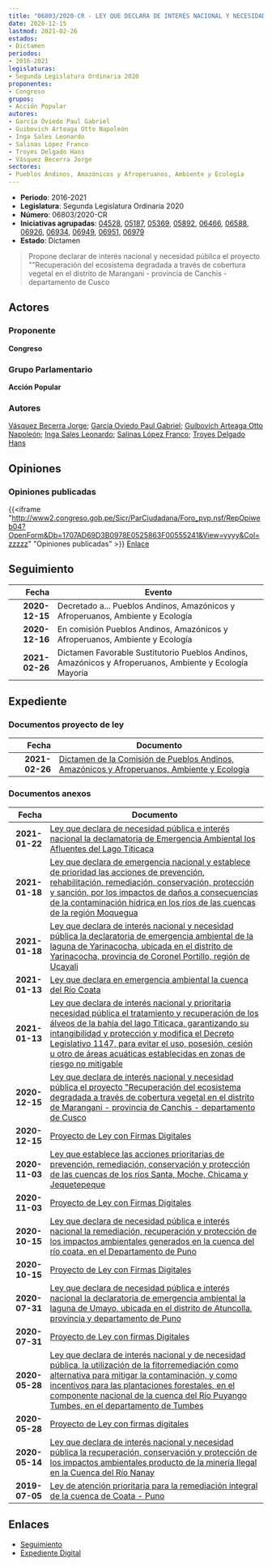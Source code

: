 ```yaml
---
title: "06803/2020-CR - LEY QUE DECLARA DE INTERÉS NACIONAL Y NECESIDAD PÚBLICA EL PROYECTO 'RECUPERACIÓN DEL ECOSISTEMA DEGRADADA A TRAVÉS DE COBERTURA VEGETAL EN EL DISTRITO DE MARANGANI - PROVINCIA DE CANCHIS - DEPARTAMENTO DE CUSCO"
date: 2020-12-15
lastmod: 2021-02-26
estados:
- Dictamen
periodos:
- 2016-2021
legislaturas:
- Segunda Legislatura Ordinaria 2020
proponentes:
- Congreso
grupos:
- Acción Popular
autores:
- García Oviedo Paul Gabriel
- Guibovich Arteaga Otto Napoleón
- Inga Sales Leonardo
- Salinas López Franco
- Troyes Delgado Hans
- Vásquez Becerra Jorge
sectores:
- Pueblos Andinos, Amazónicos y Afroperuanos, Ambiente y Ecología
---
```

- **Periodo**: 2016-2021
- **Legislatura**: Segunda Legislatura Ordinaria 2020
- **Número**: 06803/2020-CR
- **Iniciativas agrupadas**: [04528](../../04500/04528), [05187](../../05100/05187), [05369](../../05300/05369), [05892](../../05800/05892), [06466](../../06400/06466), [06588](../../06500/06588), [06926](../../06900/06926), [06934](../../06900/06934), [06949](../../06900/06949), [06951](../../06900/06951), [06979](../../06900/06979)
- **Estado**: Dictamen

> Propone declarar de interés nacional y necesidad pública el proyecto ""Recuperación del ecosistema degradada a través de cobertura vegetal en el distrito de Marangani - provincia de Canchis - departamento de Cusco


## Actores

### Proponente

**Congreso**

### Grupo Parlamentario

**Acción Popular**

### Autores

[Vásquez Becerra Jorge](mailto:mailto:jvasquezb@congreso.gob.pe); [García Oviedo Paul Gabriel](mailto:mailto:pgarcia@congreso.gob.pe); [Guibovich Arteaga Otto Napoleón](mailto:mailto:oguibovich@congreso.gob.pe); [Inga Sales Leonardo](mailto:mailto:lingas@congreso.gob.pe); [Salinas López Franco](mailto:mailto:fsalinas@congreso.gob.pe); [Troyes Delgado Hans](mailto:mailto:htroyes@congreso.gob.pe)

## Opiniones

### Opiniones publicadas

{{<iframe "http://www2.congreso.gob.pe/Sicr/ParCiudadana/Foro_pvp.nsf/RepOpiweb04?OpenForm&Db=1707AD69D3B0978E0525863F00555241&View=yyyy&Col=zzzzz" "Opiniones publicadas" >}}
[Enlace](http://www2.congreso.gob.pe/Sicr/ParCiudadana/Foro_pvp.nsf/RepOpiweb04?OpenForm&Db=1707AD69D3B0978E0525863F00555241&View=yyyy&Col=zzzzz)


## Seguimiento

| Fecha | Evento |
|------:|--------|
| **2020-12-15** | Decretado a... Pueblos Andinos, Amazónicos y Afroperuanos, Ambiente y Ecología |
| **2020-12-16** | En comisión Pueblos Andinos, Amazónicos y Afroperuanos, Ambiente y Ecología |
| **2021-02-26** | Dictamen Favorable Sustitutorio Pueblos Andinos, Amazónicos y Afroperuanos, Ambiente y Ecología Mayoria |

## Expediente

### Documentos proyecto de ley

| Fecha | Documento |
|------:|-----------|
| **2021-02-26** | [Dictamen de la Comisión de Pueblos Andinos, Amazónicos y Afroperuanos, Ambiente y Ecología](http://www.leyes.congreso.gob.pe/Documentos/2016_2021/Dictamenes/Proyectos_de_Ley/04528DC19MAY20210226.pdf) |

### Documentos anexos

| Fecha | Documento |
|------:|-----------|
| **2021-01-22** | [Ley que declara de necesidad pública e interés nacional la declamatoria de Emergencia Ambiental los Afluentes del Lago Titicaca](https://leyes.congreso.gob.pe/Documentos/2016_2021/Proyectos_de_Ley_y_de_Resoluciones_Legislativas/PL06979-20210122.pdf) |
| **2021-01-18** | [Ley que declara de emergencia nacional y establece de prioridad las acciones de prevención, rehabilitación, remediación, conservación, protección y sanción, por los impactos de daños a consecuencias de la contaminación hídrica en los ríos de las cuencas de la región Moquegua](https://leyes.congreso.gob.pe/Documentos/2016_2021/Proyectos_de_Ley_y_de_Resoluciones_Legislativas/PL06951-20200118.pdf) |
| **2021-01-18** | [Ley que declara de interés nacional y necesidad pública la declaratoria de emergencia ambiental de la laguna de Yarinacocha, ubicada en el distrito de Yarinacocha, provincia de Coronel Portillo, región de Ucayali](https://leyes.congreso.gob.pe/Documentos/2016_2021/Proyectos_de_Ley_y_de_Resoluciones_Legislativas/PL06949-20200118.pdf) |
| **2021-01-13** | [Ley que declara en emergencia ambiental la cuenca del Río Coata](https://leyes.congreso.gob.pe/Documentos/2016_2021/Proyectos_de_Ley_y_de_Resoluciones_Legislativas/PL06934-20200113.pdf) |
| **2021-01-13** | [Ley que declara de interés nacional y prioritaria necesidad pública el tratamiento y recuperación de los álveos de la bahía del lago Titicaca, garantizando su intangibilidad y protección y modifica el Decreto Legislativo 1147, para evitar el uso, posesión, cesión u otro de áreas acuáticas establecidas en zonas de riesgo no mitigable](http://www.leyes.congreso.gob.pe/Documentos/2016_2021/Proyectos_de_Ley_y_de_Resoluciones_Legislativas/PL06926-20210113.pdf) |
| **2020-12-15** | [Ley que declara de interés nacional y necesidad pública el proyecto "Recuperación del ecosistema degradada a través de cobertura vegetal en el distrito de Marangani - provincia de Canchis - departamento de Cusco](https://leyes.congreso.gob.pe/Documentos/2016_2021/Proyectos_de_Ley_y_de_Resoluciones_Legislativas/PL06803-20201215.pdf) |
| **2020-12-15** | [Proyecto de Ley con Firmas Digitales](https://leyes.congreso.gob.pe/Documentos/2016_2021/Proyectos_de_Ley_y_de_Resoluciones_Legislativas/Proyectos_Firmas_digitales/PL06803.pdf) |
| **2020-11-03** | [Ley que establece las acciones prioritarias de prevención, remediación, conservación y protección de las cuencas de los ríos Santa, Moche, Chicama y Jequetepeque](http://www.leyes.congreso.gob.pe/Documentos/2016_2021/Proyectos_de_Ley_y_de_Resoluciones_Legislativas/PL06588-20201103.pdf) |
| **2020-11-03** | [Proyecto de Ley con Firmas Digitales](http://www.leyes.congreso.gob.pe/Documentos/2016_2021/Proyectos_de_Ley_y_de_Resoluciones_Legislativas/Proyectos_Firmas_digitales/PL06588.pdf) |
| **2020-10-15** | [Ley que declara de necesidad pública e interés nacional la remediación, recuperación y protección de los impactos ambientales generados en la cuenca del río coata, en el Departamento de Puno](https://leyes.congreso.gob.pe/Documentos/2016_2021/Proyectos_de_Ley_y_de_Resoluciones_Legislativas/PL06466-20201015.pdf) |
| **2020-10-15** | [Proyecto de Ley con Firmas Digitales](https://leyes.congreso.gob.pe/Documentos/2016_2021/Proyectos_de_Ley_y_de_Resoluciones_Legislativas/Proyectos_Firmas_digitales/PL06466.pdf) |
| **2020-07-31** | [Ley que declara de necesidad pública e interés nacional la declaratoria de emergencia ambiental la laguna de Umayo, ubicada en el distrito de Atuncolla, provincia y departamento de Puno](http://www.leyes.congreso.gob.pe/Documentos/2016_2021/Proyectos_de_Ley_y_de_Resoluciones_Legislativas/PL05892-20200731.pdf) |
| **2020-07-31** | [Proyecto de Ley con firmas Digitales](http://www.leyes.congreso.gob.pe/Documentos/2016_2021/Proyectos_de_Ley_y_de_Resoluciones_Legislativas/Proyectos_Firmas_digitales/PL05892.pdf) |
| **2020-05-28** | [Ley que declara de interés nacional y de necesidad pública, la utilización de la fitorremediación como alternativa para mitigar la contaminación, y como incentivos para las plantaciones forestales, en el componente nacional de la cuenca del Río Puyango Tumbes, en el departamento de Tumbes](http://www.leyes.congreso.gob.pe/Documentos/2016_2021/Proyectos_de_Ley_y_de_Resoluciones_Legislativas/PL05369_20200528.pdf) |
| **2020-05-28** | [Proyecto de Ley con firmas digitales](http://www.leyes.congreso.gob.pe/Documentos/2016_2021/Proyectos_de_Ley_y_de_Resoluciones_Legislativas/Proyectos_Firmas_digitales/PL05369.pdf) |
| **2020-05-14** | [Ley que declara de interés nacional y necesidad pública la recuperación, conservación y protección de los impactos ambientales producto de la minería Ilegal en la Cuenca del Río Nanay](http://www.leyes.congreso.gob.pe/Documentos/2016_2021/Proyectos_de_Ley_y_de_Resoluciones_Legislativas/PL05187-20200514.pdf) |
| **2019-07-05** | [Ley de atención prioritaria para la remediación integral de la cuenca de Coata - Puno](http://www.leyes.congreso.gob.pe/Documentos/2016_2021/Proyectos_de_Ley_y_de_Resoluciones_Legislativas/PL0452820190705..pdf) |

## Enlaces

- [Seguimiento](http://www2.congreso.gob.pe/Sicr/TraDocEstProc/CLProLey2016.nsf/f7fff46988ca05b1052578e100829cc7/049c5728c89cabdc0525863f005e9fc4?OpenDocument)
- [Expediente Digital](http://www2.congreso.gob.pe/Sicr/TraDocEstProc/Expvirt_2011.nsf/visbusqptramdoc1621/06803?opendocument)

